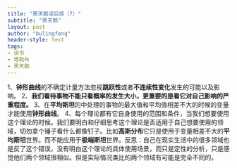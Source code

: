```yaml
---
title: "黑天鹅读后感（7）"
subtitle: "黑天鹅"
layout: post
author: "bulingfeng"
header-style: text
tags:
- 读书
- 塔勒布
- 黑天鹅
---
```


1、**钟形曲线**的不确定计量方法忽视**跳跃性**或者**不连续性变化**发生的可能以及影响。
2、**我们看待事物不能只看概率的发生大小，更重要的是看它对自己影响的严重程度。**
3、在**平均斯坦**的中处理的事物的最大值和平均值相差不大的时候的变量才能使用**钟形曲线**。
4、每个理论都有它自身使用的范围和条件，当我们想要使用这个理论的时候。我们要明白和仔细思考这个理论是否适用于自己想要使用的领域，切勿拿个锤子看什么都像钉子。比如**高斯分布**它只是使用于变量相差不大的**平均斯坦**世界。而不能应用于**极端斯坦**世界。反思：自己在现实生活中的很多领域也是反了这个错误，没有明白这个理论的具体使用场景，而只是定性的分析，只是感觉他们两个领域很相似。但是实际情况类比的两个领域有可能是完全不同的。